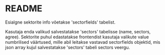 # README

Esialgne sektorite info võetakse 'sectorfields' tabelist.

Kasutaja enda valikud salvestatakse 'sectors' tabelisse (name, sectors, agree). 
Sektorite puhul edastatakse frontendist kasutaja valikute value numbrilised väärtused, 
mille abil leitakse vastavad sectorfields objektid, mis json array kujul salvestatakse 'sectors' tabeli sectors veergu.
